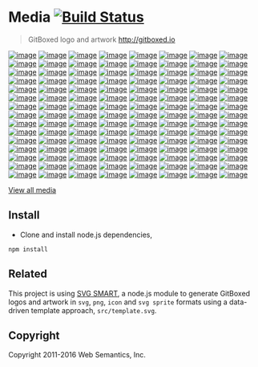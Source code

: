 # Media [![Build Status](https://travis-ci.org/gitboxed/media.svg?branch=master)](https://travis-ci.org/gitboxed/media)
> GitBoxed logo and artwork http://gitboxed.io


[![image](https://raw.githubusercontent.com/gitboxed/media/gh-pages/assets/png/logo-3d-2dcube-black-full-w500.png)](http://gitboxed.io)
[![image](https://raw.githubusercontent.com/gitboxed/media/gh-pages/assets/png/logo-3d-2dcube-cornflowerblue-full-w500.png)](http://gitboxed.io)
[![image](https://raw.githubusercontent.com/gitboxed/media/gh-pages/assets/png/logo-3d-2dcube-heliotrope-full-w500.png)](http://gitboxed.io)
[![image](https://raw.githubusercontent.com/gitboxed/media/gh-pages/assets/png/logo-3d-2dcube-lavendermagenta-full-w500.png)](http://gitboxed.io)
[![image](https://raw.githubusercontent.com/gitboxed/media/gh-pages/assets/png/logo-3d-2dcube-pictonblue-full-w500.png)](http://gitboxed.io)
[![image](https://raw.githubusercontent.com/gitboxed/media/gh-pages/assets/png/logo-3d-2dcube-regentgray-full-w500.png)](http://gitboxed.io)
[![image](https://raw.githubusercontent.com/gitboxed/media/gh-pages/assets/png/logo-3d-2dcube-tangerine-full-w500.png)](http://gitboxed.io)
[![image](https://raw.githubusercontent.com/gitboxed/media/gh-pages/assets/png/logo-3d-2dcube-tundora-full-w500.png)](http://gitboxed.io)
[![image](https://raw.githubusercontent.com/gitboxed/media/gh-pages/assets/png/logo-3d-2dcube-turquoiseblue-full-w500.png)](http://gitboxed.io)
[![image](https://raw.githubusercontent.com/gitboxed/media/gh-pages/assets/png/logo-3d-2dcube-white-full-w500.png)](http://gitboxed.io)
[![image](https://raw.githubusercontent.com/gitboxed/media/gh-pages/assets/png/logo-3d-3dcube-black-full-w500.png)](http://gitboxed.io)
[![image](https://raw.githubusercontent.com/gitboxed/media/gh-pages/assets/png/logo-3d-3dcube-cornflowerblue-full-w500.png)](http://gitboxed.io)
[![image](https://raw.githubusercontent.com/gitboxed/media/gh-pages/assets/png/logo-3d-3dcube-heliotrope-full-w500.png)](http://gitboxed.io)
[![image](https://raw.githubusercontent.com/gitboxed/media/gh-pages/assets/png/logo-3d-3dcube-lavendermagenta-full-w500.png)](http://gitboxed.io)
[![image](https://raw.githubusercontent.com/gitboxed/media/gh-pages/assets/png/logo-3d-3dcube-pictonblue-full-w500.png)](http://gitboxed.io)
[![image](https://raw.githubusercontent.com/gitboxed/media/gh-pages/assets/png/logo-3d-3dcube-regentgray-full-w500.png)](http://gitboxed.io)
[![image](https://raw.githubusercontent.com/gitboxed/media/gh-pages/assets/png/logo-3d-3dcube-tangerine-full-w500.png)](http://gitboxed.io)
[![image](https://raw.githubusercontent.com/gitboxed/media/gh-pages/assets/png/logo-3d-3dcube-tundora-full-w500.png)](http://gitboxed.io)
[![image](https://raw.githubusercontent.com/gitboxed/media/gh-pages/assets/png/logo-3d-3dcube-turquoiseblue-full-w500.png)](http://gitboxed.io)
[![image](https://raw.githubusercontent.com/gitboxed/media/gh-pages/assets/png/logo-3d-3dcube-white-full-w500.png)](http://gitboxed.io)
[![image](https://raw.githubusercontent.com/gitboxed/media/gh-pages/assets/png/logo-3d-boxed-black-full-w500.png)](http://gitboxed.io)
[![image](https://raw.githubusercontent.com/gitboxed/media/gh-pages/assets/png/logo-3d-boxed-cornflowerblue-full-w500.png)](http://gitboxed.io)
[![image](https://raw.githubusercontent.com/gitboxed/media/gh-pages/assets/png/logo-3d-boxed-heliotrope-full-w500.png)](http://gitboxed.io)
[![image](https://raw.githubusercontent.com/gitboxed/media/gh-pages/assets/png/logo-3d-boxed-lavendermagenta-full-w500.png)](http://gitboxed.io)
[![image](https://raw.githubusercontent.com/gitboxed/media/gh-pages/assets/png/logo-3d-boxed-pictonblue-full-w500.png)](http://gitboxed.io)
[![image](https://raw.githubusercontent.com/gitboxed/media/gh-pages/assets/png/logo-3d-boxed-regentgray-full-w500.png)](http://gitboxed.io)
[![image](https://raw.githubusercontent.com/gitboxed/media/gh-pages/assets/png/logo-3d-boxed-tangerine-full-w500.png)](http://gitboxed.io)
[![image](https://raw.githubusercontent.com/gitboxed/media/gh-pages/assets/png/logo-3d-boxed-tundora-full-w500.png)](http://gitboxed.io)
[![image](https://raw.githubusercontent.com/gitboxed/media/gh-pages/assets/png/logo-3d-boxed-turquoiseblue-full-w500.png)](http://gitboxed.io)
[![image](https://raw.githubusercontent.com/gitboxed/media/gh-pages/assets/png/logo-3d-boxed-white-full-w500.png)](http://gitboxed.io)
[![image](https://raw.githubusercontent.com/gitboxed/media/gh-pages/assets/png/logo-3d-circled-black-full-w500.png)](http://gitboxed.io)
[![image](https://raw.githubusercontent.com/gitboxed/media/gh-pages/assets/png/logo-3d-circled-cornflowerblue-full-w500.png)](http://gitboxed.io)
[![image](https://raw.githubusercontent.com/gitboxed/media/gh-pages/assets/png/logo-3d-circled-heliotrope-full-w500.png)](http://gitboxed.io)
[![image](https://raw.githubusercontent.com/gitboxed/media/gh-pages/assets/png/logo-3d-circled-lavendermagenta-full-w500.png)](http://gitboxed.io)
[![image](https://raw.githubusercontent.com/gitboxed/media/gh-pages/assets/png/logo-3d-circled-pictonblue-full-w500.png)](http://gitboxed.io)
[![image](https://raw.githubusercontent.com/gitboxed/media/gh-pages/assets/png/logo-3d-circled-regentgray-full-w500.png)](http://gitboxed.io)
[![image](https://raw.githubusercontent.com/gitboxed/media/gh-pages/assets/png/logo-3d-circled-tangerine-full-w500.png)](http://gitboxed.io)
[![image](https://raw.githubusercontent.com/gitboxed/media/gh-pages/assets/png/logo-3d-circled-tundora-full-w500.png)](http://gitboxed.io)
[![image](https://raw.githubusercontent.com/gitboxed/media/gh-pages/assets/png/logo-3d-circled-turquoiseblue-full-w500.png)](http://gitboxed.io)
[![image](https://raw.githubusercontent.com/gitboxed/media/gh-pages/assets/png/logo-3d-circled-white-full-w500.png)](http://gitboxed.io)
[![image](https://raw.githubusercontent.com/gitboxed/media/gh-pages/assets/png/logo-3d-cubed-black-full-w500.png)](http://gitboxed.io)
[![image](https://raw.githubusercontent.com/gitboxed/media/gh-pages/assets/png/logo-3d-cubed-cornflowerblue-full-w500.png)](http://gitboxed.io)
[![image](https://raw.githubusercontent.com/gitboxed/media/gh-pages/assets/png/logo-3d-cubed-heliotrope-full-w500.png)](http://gitboxed.io)
[![image](https://raw.githubusercontent.com/gitboxed/media/gh-pages/assets/png/logo-3d-cubed-lavendermagenta-full-w500.png)](http://gitboxed.io)
[![image](https://raw.githubusercontent.com/gitboxed/media/gh-pages/assets/png/logo-3d-cubed-pictonblue-full-w500.png)](http://gitboxed.io)
[![image](https://raw.githubusercontent.com/gitboxed/media/gh-pages/assets/png/logo-3d-cubed-regentgray-full-w500.png)](http://gitboxed.io)
[![image](https://raw.githubusercontent.com/gitboxed/media/gh-pages/assets/png/logo-3d-cubed-tangerine-full-w500.png)](http://gitboxed.io)
[![image](https://raw.githubusercontent.com/gitboxed/media/gh-pages/assets/png/logo-3d-cubed-tundora-full-w500.png)](http://gitboxed.io)
[![image](https://raw.githubusercontent.com/gitboxed/media/gh-pages/assets/png/logo-3d-cubed-turquoiseblue-full-w500.png)](http://gitboxed.io)
[![image](https://raw.githubusercontent.com/gitboxed/media/gh-pages/assets/png/logo-3d-cubed-white-full-w500.png)](http://gitboxed.io)
[![image](https://raw.githubusercontent.com/gitboxed/media/gh-pages/assets/png/logo-3d-tapped-black-full-w500.png)](http://gitboxed.io)
[![image](https://raw.githubusercontent.com/gitboxed/media/gh-pages/assets/png/logo-3d-tapped-cornflowerblue-full-w500.png)](http://gitboxed.io)
[![image](https://raw.githubusercontent.com/gitboxed/media/gh-pages/assets/png/logo-3d-tapped-heliotrope-full-w500.png)](http://gitboxed.io)
[![image](https://raw.githubusercontent.com/gitboxed/media/gh-pages/assets/png/logo-3d-tapped-lavendermagenta-full-w500.png)](http://gitboxed.io)
[![image](https://raw.githubusercontent.com/gitboxed/media/gh-pages/assets/png/logo-3d-tapped-pictonblue-full-w500.png)](http://gitboxed.io)
[![image](https://raw.githubusercontent.com/gitboxed/media/gh-pages/assets/png/logo-3d-tapped-regentgray-full-w500.png)](http://gitboxed.io)
[![image](https://raw.githubusercontent.com/gitboxed/media/gh-pages/assets/png/logo-3d-tapped-tangerine-full-w500.png)](http://gitboxed.io)
[![image](https://raw.githubusercontent.com/gitboxed/media/gh-pages/assets/png/logo-3d-tapped-tundora-full-w500.png)](http://gitboxed.io)
[![image](https://raw.githubusercontent.com/gitboxed/media/gh-pages/assets/png/logo-3d-tapped-turquoiseblue-full-w500.png)](http://gitboxed.io)
[![image](https://raw.githubusercontent.com/gitboxed/media/gh-pages/assets/png/logo-3d-tapped-white-full-w500.png)](http://gitboxed.io)
[![image](https://raw.githubusercontent.com/gitboxed/media/gh-pages/assets/png/logo-flat-2dcube-black-full-w500.png)](http://gitboxed.io)
[![image](https://raw.githubusercontent.com/gitboxed/media/gh-pages/assets/png/logo-flat-2dcube-cornflowerblue-full-w500.png)](http://gitboxed.io)
[![image](https://raw.githubusercontent.com/gitboxed/media/gh-pages/assets/png/logo-flat-2dcube-heliotrope-full-w500.png)](http://gitboxed.io)
[![image](https://raw.githubusercontent.com/gitboxed/media/gh-pages/assets/png/logo-flat-2dcube-lavendermagenta-full-w500.png)](http://gitboxed.io)
[![image](https://raw.githubusercontent.com/gitboxed/media/gh-pages/assets/png/logo-flat-2dcube-pictonblue-full-w500.png)](http://gitboxed.io)
[![image](https://raw.githubusercontent.com/gitboxed/media/gh-pages/assets/png/logo-flat-2dcube-regentgray-full-w500.png)](http://gitboxed.io)
[![image](https://raw.githubusercontent.com/gitboxed/media/gh-pages/assets/png/logo-flat-2dcube-tangerine-full-w500.png)](http://gitboxed.io)
[![image](https://raw.githubusercontent.com/gitboxed/media/gh-pages/assets/png/logo-flat-2dcube-tundora-full-w500.png)](http://gitboxed.io)
[![image](https://raw.githubusercontent.com/gitboxed/media/gh-pages/assets/png/logo-flat-2dcube-turquoiseblue-full-w500.png)](http://gitboxed.io)
[![image](https://raw.githubusercontent.com/gitboxed/media/gh-pages/assets/png/logo-flat-2dcube-white-full-w500.png)](http://gitboxed.io)
[![image](https://raw.githubusercontent.com/gitboxed/media/gh-pages/assets/png/logo-flat-3dcube-black-full-w500.png)](http://gitboxed.io)
[![image](https://raw.githubusercontent.com/gitboxed/media/gh-pages/assets/png/logo-flat-3dcube-cornflowerblue-full-w500.png)](http://gitboxed.io)
[![image](https://raw.githubusercontent.com/gitboxed/media/gh-pages/assets/png/logo-flat-3dcube-heliotrope-full-w500.png)](http://gitboxed.io)
[![image](https://raw.githubusercontent.com/gitboxed/media/gh-pages/assets/png/logo-flat-3dcube-lavendermagenta-full-w500.png)](http://gitboxed.io)
[![image](https://raw.githubusercontent.com/gitboxed/media/gh-pages/assets/png/logo-flat-3dcube-pictonblue-full-w500.png)](http://gitboxed.io)
[![image](https://raw.githubusercontent.com/gitboxed/media/gh-pages/assets/png/logo-flat-3dcube-regentgray-full-w500.png)](http://gitboxed.io)
[![image](https://raw.githubusercontent.com/gitboxed/media/gh-pages/assets/png/logo-flat-3dcube-tangerine-full-w500.png)](http://gitboxed.io)
[![image](https://raw.githubusercontent.com/gitboxed/media/gh-pages/assets/png/logo-flat-3dcube-tundora-full-w500.png)](http://gitboxed.io)
[![image](https://raw.githubusercontent.com/gitboxed/media/gh-pages/assets/png/logo-flat-3dcube-turquoiseblue-full-w500.png)](http://gitboxed.io)
[![image](https://raw.githubusercontent.com/gitboxed/media/gh-pages/assets/png/logo-flat-3dcube-white-full-w500.png)](http://gitboxed.io)
[![image](https://raw.githubusercontent.com/gitboxed/media/gh-pages/assets/png/logo-flat-boxed-black-full-w500.png)](http://gitboxed.io)
[![image](https://raw.githubusercontent.com/gitboxed/media/gh-pages/assets/png/logo-flat-boxed-cornflowerblue-full-w500.png)](http://gitboxed.io)
[![image](https://raw.githubusercontent.com/gitboxed/media/gh-pages/assets/png/logo-flat-boxed-heliotrope-full-w500.png)](http://gitboxed.io)
[![image](https://raw.githubusercontent.com/gitboxed/media/gh-pages/assets/png/logo-flat-boxed-lavendermagenta-full-w500.png)](http://gitboxed.io)
[![image](https://raw.githubusercontent.com/gitboxed/media/gh-pages/assets/png/logo-flat-boxed-pictonblue-full-w500.png)](http://gitboxed.io)
[![image](https://raw.githubusercontent.com/gitboxed/media/gh-pages/assets/png/logo-flat-boxed-regentgray-full-w500.png)](http://gitboxed.io)
[![image](https://raw.githubusercontent.com/gitboxed/media/gh-pages/assets/png/logo-flat-boxed-tangerine-full-w500.png)](http://gitboxed.io)
[![image](https://raw.githubusercontent.com/gitboxed/media/gh-pages/assets/png/logo-flat-boxed-tundora-full-w500.png)](http://gitboxed.io)
[![image](https://raw.githubusercontent.com/gitboxed/media/gh-pages/assets/png/logo-flat-boxed-turquoiseblue-full-w500.png)](http://gitboxed.io)
[![image](https://raw.githubusercontent.com/gitboxed/media/gh-pages/assets/png/logo-flat-boxed-white-full-w500.png)](http://gitboxed.io)
[![image](https://raw.githubusercontent.com/gitboxed/media/gh-pages/assets/png/logo-flat-circled-black-full-w500.png)](http://gitboxed.io)
[![image](https://raw.githubusercontent.com/gitboxed/media/gh-pages/assets/png/logo-flat-circled-cornflowerblue-full-w500.png)](http://gitboxed.io)
[![image](https://raw.githubusercontent.com/gitboxed/media/gh-pages/assets/png/logo-flat-circled-heliotrope-full-w500.png)](http://gitboxed.io)
[![image](https://raw.githubusercontent.com/gitboxed/media/gh-pages/assets/png/logo-flat-circled-lavendermagenta-full-w500.png)](http://gitboxed.io)
[![image](https://raw.githubusercontent.com/gitboxed/media/gh-pages/assets/png/logo-flat-circled-pictonblue-full-w500.png)](http://gitboxed.io)
[![image](https://raw.githubusercontent.com/gitboxed/media/gh-pages/assets/png/logo-flat-circled-regentgray-full-w500.png)](http://gitboxed.io)
[![image](https://raw.githubusercontent.com/gitboxed/media/gh-pages/assets/png/logo-flat-circled-tangerine-full-w500.png)](http://gitboxed.io)
[![image](https://raw.githubusercontent.com/gitboxed/media/gh-pages/assets/png/logo-flat-circled-tundora-full-w500.png)](http://gitboxed.io)
[![image](https://raw.githubusercontent.com/gitboxed/media/gh-pages/assets/png/logo-flat-circled-turquoiseblue-full-w500.png)](http://gitboxed.io)
[![image](https://raw.githubusercontent.com/gitboxed/media/gh-pages/assets/png/logo-flat-circled-white-full-w500.png)](http://gitboxed.io)
[![image](https://raw.githubusercontent.com/gitboxed/media/gh-pages/assets/png/logo-flat-cubed-black-full-w500.png)](http://gitboxed.io)
[![image](https://raw.githubusercontent.com/gitboxed/media/gh-pages/assets/png/logo-flat-cubed-cornflowerblue-full-w500.png)](http://gitboxed.io)
[![image](https://raw.githubusercontent.com/gitboxed/media/gh-pages/assets/png/logo-flat-cubed-heliotrope-full-w500.png)](http://gitboxed.io)
[![image](https://raw.githubusercontent.com/gitboxed/media/gh-pages/assets/png/logo-flat-cubed-lavendermagenta-full-w500.png)](http://gitboxed.io)
[![image](https://raw.githubusercontent.com/gitboxed/media/gh-pages/assets/png/logo-flat-cubed-pictonblue-full-w500.png)](http://gitboxed.io)
[![image](https://raw.githubusercontent.com/gitboxed/media/gh-pages/assets/png/logo-flat-cubed-regentgray-full-w500.png)](http://gitboxed.io)
[![image](https://raw.githubusercontent.com/gitboxed/media/gh-pages/assets/png/logo-flat-cubed-tangerine-full-w500.png)](http://gitboxed.io)
[![image](https://raw.githubusercontent.com/gitboxed/media/gh-pages/assets/png/logo-flat-cubed-tundora-full-w500.png)](http://gitboxed.io)
[![image](https://raw.githubusercontent.com/gitboxed/media/gh-pages/assets/png/logo-flat-cubed-turquoiseblue-full-w500.png)](http://gitboxed.io)
[![image](https://raw.githubusercontent.com/gitboxed/media/gh-pages/assets/png/logo-flat-cubed-white-full-w500.png)](http://gitboxed.io)
[![image](https://raw.githubusercontent.com/gitboxed/media/gh-pages/assets/png/logo-flat-tapped-black-full-w500.png)](http://gitboxed.io)
[![image](https://raw.githubusercontent.com/gitboxed/media/gh-pages/assets/png/logo-flat-tapped-cornflowerblue-full-w500.png)](http://gitboxed.io)
[![image](https://raw.githubusercontent.com/gitboxed/media/gh-pages/assets/png/logo-flat-tapped-heliotrope-full-w500.png)](http://gitboxed.io)
[![image](https://raw.githubusercontent.com/gitboxed/media/gh-pages/assets/png/logo-flat-tapped-lavendermagenta-full-w500.png)](http://gitboxed.io)
[![image](https://raw.githubusercontent.com/gitboxed/media/gh-pages/assets/png/logo-flat-tapped-pictonblue-full-w500.png)](http://gitboxed.io)
[![image](https://raw.githubusercontent.com/gitboxed/media/gh-pages/assets/png/logo-flat-tapped-regentgray-full-w500.png)](http://gitboxed.io)
[![image](https://raw.githubusercontent.com/gitboxed/media/gh-pages/assets/png/logo-flat-tapped-tangerine-full-w500.png)](http://gitboxed.io)
[![image](https://raw.githubusercontent.com/gitboxed/media/gh-pages/assets/png/logo-flat-tapped-tundora-full-w500.png)](http://gitboxed.io)
[![image](https://raw.githubusercontent.com/gitboxed/media/gh-pages/assets/png/logo-flat-tapped-turquoiseblue-full-w500.png)](http://gitboxed.io)
[![image](https://raw.githubusercontent.com/gitboxed/media/gh-pages/assets/png/logo-flat-tapped-white-full-w500.png)](http://gitboxed.io)


[View all media](http://gitboxed.github.io/media/)


## Install

- Clone and install node.js dependencies,

```
npm install
```


## Related

This project is using [SVG SMART](https://github.com/websemantics/svg-smart), a node.js module to generate GitBoxed logos and artwork in `svg`, `png`, `icon` and `svg sprite` formats using a data-driven template approach, `src/template.svg`.


## Copyright

Copyright 2011-2016 Web Semantics, Inc.
